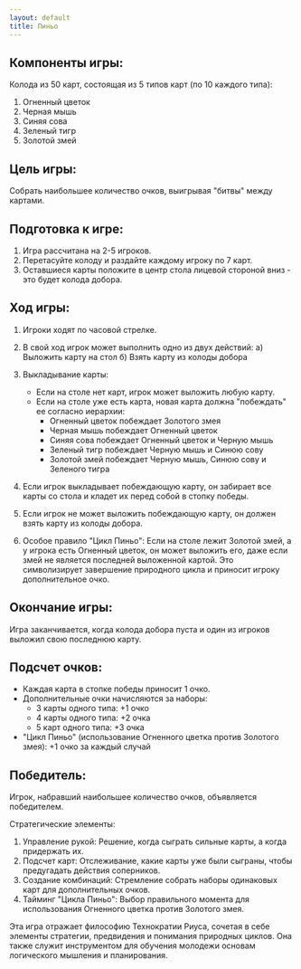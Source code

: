 ```yaml
---
layout: default
title: Пиньо
---
```


## Компоненты игры:
Колода из 50 карт, состоящая из 5 типов карт (по 10 каждого типа):
1. Огненный цветок
2. Черная мышь
3. Синяя сова
4. Зеленый тигр
5. Золотой змей

## Цель игры:
Собрать наибольшее количество очков, выигрывая "битвы" между картами.

## Подготовка к игре:
1. Игра рассчитана на 2-5 игроков.
2. Перетасуйте колоду и раздайте каждому игроку по 7 карт.
3. Оставшиеся карты положите в центр стола лицевой стороной вниз - это будет колода добора.

## Ход игры:
1. Игроки ходят по часовой стрелке.
2. В свой ход игрок может выполнить одно из двух действий:
   а) Выложить карту на стол
   б) Взять карту из колоды добора

3. Выкладывание карты:
    - Если на столе нет карт, игрок может выложить любую карту.
    - Если на столе уже есть карта, новая карта должна "побеждать" ее согласно иерархии:
        * Огненный цветок побеждает Золотого змея
        * Черная мышь побеждает Огненный цветок
        * Синяя сова побеждает Огненный цветок и Черную мышь
        * Зеленый тигр побеждает Черную мышь и Синюю сову
        * Золотой змей побеждает Черную мышь, Синюю сову и Зеленого тигра

4. Если игрок выкладывает побеждающую карту, он забирает все карты со стола и кладет их перед собой в стопку победы.

5. Если игрок не может выложить побеждающую карту, он должен взять карту из колоды добора.

6. Особое правило "Цикл Пиньо": Если на столе лежит Золотой змей, а у игрока есть Огненный цветок, он может выложить его, даже если змей не является последней выложенной картой. Это символизирует завершение природного цикла и приносит игроку дополнительное очко.

## Окончание игры:
Игра заканчивается, когда колода добора пуста и один из игроков выложил свою последнюю карту.

## Подсчет очков:
- Каждая карта в стопке победы приносит 1 очко.
- Дополнительные очки начисляются за наборы:
    * 3 карты одного типа: +1 очко
    * 4 карты одного типа: +2 очка
    * 5 карт одного типа: +3 очка
- "Цикл Пиньо" (использование Огненного цветка против Золотого змея): +1 очко за каждый случай

## Победитель:
Игрок, набравший наибольшее количество очков, объявляется победителем.

Стратегические элементы:
1. Управление рукой: Решение, когда сыграть сильные карты, а когда придержать их.
2. Подсчет карт: Отслеживание, какие карты уже были сыграны, чтобы предугадать действия соперников.
3. Создание комбинаций: Стремление собрать наборы одинаковых карт для дополнительных очков.
4. Тайминг "Цикла Пиньо": Выбор правильного момента для использования Огненного цветка против Золотого змея.

Эта игра отражает философию Технократии Риуса, сочетая в себе элементы стратегии, предвидения и понимания природных циклов. Она также служит инструментом для обучения молодежи основам логического мышления и планирования.

